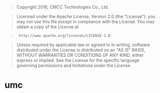 >
> Copyright 2016, CMCC Technologies Co., Ltd.
 
> Licensed under the Apache License, Version 2.0 (the "License");
> you may not use this file except in compliance with the License.
> You may obtain a copy of the License at
 
>      http://www.apache.org/licenses/LICENSE-2.0

> Unless required by applicable law or agreed to in writing, software
> distributed under the License is distributed on an "AS IS" BASIS,
> WITHOUT WARRANTIES OR CONDITIONS OF ANY KIND, either express or implied.
> See the License for the specific language governing permissions and
> limitations under the License.
>
umc
===============
